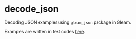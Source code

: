 # decode_json

Decoding JSON examples using `gleam_json` package in Gleam.

Examples are written in test codes [here](test/decode_json_test.gleam).
